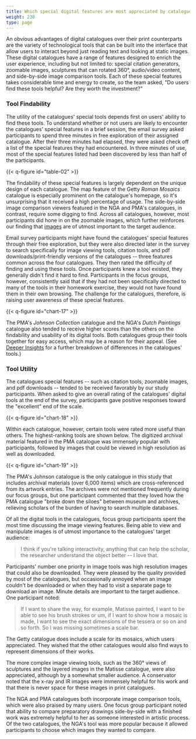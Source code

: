 ```yaml
---
title: Which special digital features are most appreciated by catalogue users?
weight: 230
type: page
---
```


An obvious advantages of digital catalogues over their print counterparts are the variety of technological tools that can be built into the interface that allow users to interact beyond just reading text and looking at static images. These digital catalogues have a range of features designed to enrich the user experience, including but not limited to: special citation generators, zoomable images, sculptures that can rotated 360°, audio/video content, and side-by-side image comparison tools. Each of these special features takes considerable time and energy to create, so the team asked, "Do users find these tools helpful? Are they worth the investment?"

### Tool Findability

The utility of the catalogues' special tools depends first on users' ability to find these tools. To understand whether or not users are likely to encounter the catalogues' special features in a brief session, the email survey asked participants to spend three minutes in free exploration of their assigned catalogue. After their three minutes had elapsed, they were asked check off a list of the special features they had encountered. In three minutes of use, most of the special features listed had been discovered by less than half of the participants.

{{< q-figure id="table-02" >}}

The findability of these special features is largely dependent on the unique design of each catalogue. The map feature of the Getty *Roman Mosaics* catalogue is especially prominent on the catalogue's homepage, so it's unsurprising that it received a high percentage of usage. The side-by-side image comparison viewers featured in the NGA and PMA's catalogues, in contrast, require some digging to find. Across all catalogues, however, most participants did hone in on the zoomable images, which further reinforces our finding that [images](#_Image_Tools) are of utmost important to the target audience.

Email survey participants might have found the catalogues' special features through their free exploration, but they were also directed later in the survey to search specifically for image viewing tools, citation tools, and pdf downloads/print-friendly versions of the catalogues -- three features common across the four catalogues. They then rated the difficulty of finding and using these tools. Once participants knew a tool existed, they generally didn't find it hard to find. Participants in the focus groups, however, consistently said that if they had not been specifically directed to many of the tools in their homework exercise, they would not have found them in their own browsing. The challenge for the catalogues, therefore, is raising user awareness of these special features.

{{< q-figure id="chart-17" >}}

The PMA's *Johnson Collection* catalogue and the NGA's *Dutch Paintings* catalogue also tended to receive higher scores than the others on the findability and usability of its digital tools. Both catalogues group their tools together for easy access, which may be a reason for their appeal. (See [Deeper Insights](#_Tool_Findability_–) for a further breakdown of differences in the catalogues' tools.)

### Tool Utility

The catalogues special features -- such as citation tools, zoomable images, and pdf downloads -- tended to be received favorably by our study participants. When asked to give an overall rating of the catalogues' digital tools at the end of the survey, participants gave positive responses toward the "excellent" end of the scale.

{{< q-figure id="chart-18" >}}

Within each catalogue, however, certain tools were rated more useful than others. The highest-ranking tools are shown below. The digitized archival material featured in the PMA catalogue was immensely popular with participants, followed by images that could be viewed in high resolution as well as downloaded.

{{< q-figure id="chart-19" >}}

The PMA's Johnson catalogue is the only catalogue in this study that includes archival materials (over 6,000 items) which are cross-referenced from its artwork entries. The archives were not mentioned frequently during our focus groups, but one participant commented that they loved how the PMA catalogue "broke down the siloes" between museum and archives, relieving scholars of the burden of having to search multiple databases.

Of all the digital tools in the catalogues, focus group participants spent the most time discussing the image viewing features. Being able to view and manipulate images is of utmost importance to the catalogues' target audience:

> I think if you're talking interactivity, anything that can help the scholar, the researcher understand the object better -- I love that.

Participants' number one priority in image tools was high resolution images that could also be downloaded. They were pleased by the quality provided by most of the catalogues, but occasionally annoyed when an image couldn't be downloaded or when they had to visit a separate page to download an image. Minute details are important to the target audience. One participant noted:

> If I want to share the way, for example, Matisse painted, I want to be able to see his brush strokes or um, if I want to show how a mosaic is made, I want to see the exact dimensions of the tessera or so on and so forth. So I was missing sometimes a scale bar.

The Getty catalogue does include a scale for its mosaics, which users appreciated. They wished that the other catalogues would also find ways to represent dimensions of their works.

The more complex image viewing tools, such as the 360° views of sculptures and the layered images in the Matisse catalogue, were also appreciated, although by a somewhat smaller audience. A conservator noted that the x-ray and IR images were immensely helpful for his work and that there is never space for these images in print catalogues.

The NGA and PMA catalogues both incorporate image comparison tools, which were also praised by many users. One focus group participant noted that ability to compare preparatory drawings side-by-side with a finished work was extremely helpful to her as someone interested in artistic process. Of the two catalogues, the NGA's tool was more popular because it allowed participants to choose which images they wanted to compare.

